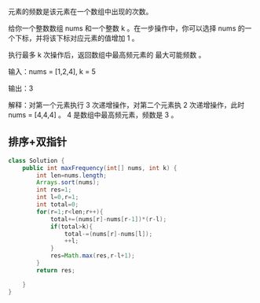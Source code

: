 元素的频数是该元素在一个数组中出现的次数。

给你一个整数数组 nums 和一个整数 k 。在一步操作中，你可以选择 nums 的一个下标，并将该下标对应元素的值增加 1 。

执行最多 k 次操作后，返回数组中最高频元素的 最大可能频数 。

输入：nums = [1,2,4], k = 5

输出：3

解释：对第一个元素执行 3 次递增操作，对第二个元素执 2 次递增操作，此时 nums = [4,4,4] 。
4 是数组中最高频元素，频数是 3 。

## 排序+双指针
```java
class Solution {
    public int maxFrequency(int[] nums, int k) {
        int len=nums.length;
        Arrays.sort(nums);
        int res=1;
        int l=0,r=1;
        int total=0;
        for(r=1;r<len;r++){
            total+=(nums[r]-nums[r-1])*(r-l);
            if(total>k){
                total-=(nums[r]-nums[l]);
                ++l;
            }
            res=Math.max(res,r-l+1);
        }
        return res;

    }
}
```
